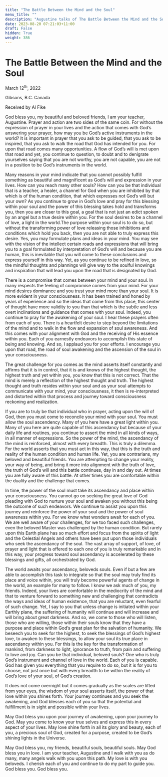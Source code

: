 ```yaml
---
title: "The Battle Between the Mind and the Soul"
menu_title: ""
description: "Augustine talks of The Battle Between the Mind and the Soul"
date: 2023-08-20 07:21:03+11:00
draft: False
hidden: True
weight: 386
---
```

# The Battle Between the Mind and the Soul
March 12<sup>th</sup>, 2022

Gibsons, B.C. Canada

Received by Al Fike   


God bless you, my beautiful and beloved friends, I am your teacher, Augustine. Prayer and action are two sides of the same coin. For without the expression of prayer in your lives and the action that comes with God’s answering your prayer, how may you be God’s active instruments in the world? It is important in prayer that you ask to be guided, that you ask to be inspired, that you ask to walk the road that God has intended for you. For upon that road comes many opportunities. A flow of God’s will is met upon that road and yet, you continue to question, to doubt and to denigrate yourselves saying that you are not worthy, you are not capable, you are not in a position to be God’s instruments in the world. 

Many reasons in your mind indicate that you cannot possibly fulfill something as beautiful and magnificent as God’s will and expression in your lives. How can you reach many other souls? How can you be that individual that is a teacher, a healer, a channel for God when you are inhibited by that which is of the human condition, that which expresses not God’s will but your own? As you continue to grow in God’s love and pray for this blessing within your soul and the power of this blessing takes hold and transforms you, then you are closer to this goal, a goal that is not just an edict spoken by an angel but a true desire within you. For the soul desires to be a channel of love, a light in the world.The purpose within your soul is to do so, but without the transforming power of love releasing those inhibitions and conditions which hold you back, then you are not able to truly express this desire. Yes, you may formulate plans and ideas in your mind. You may see with the vision of the intellect certain roads and expressions that will bring you to a goal formulated by interpretation of God’s will and because you are human, this is inevitable that you will come to these conclusions and express yourself in this way. Yet, as you continue to be refined in love, so the mindful thoughts and plannings will give way to the soulful knowings and inspiration that will lead you upon the road that is designated by God. 

There is a compromise that comes between your mind and your soul. In many respects the feeling of compromise comes from your mind. For your mind desires dominance and you trust your mind more than your soul. It is more evident in your consciousness. It has been trained and honed by years of experience and so the ideas that come from this place, this center of thought have more validity to you than that which is the subtle and less overt inclinations and guidance that comes with your soul. Indeed, you continue to pray for the awakening of your soul. I hear these prayers often from each of you. There is a heartfelt desire to step beyond the limitations of the mind and to walk in the flow and expansion of soul awareness. And this comes with your alignment with God and the receiving of His essence within you. Each of you earnestly endeavors to accomplish this state of being and knowing. And so, I applaud you for your efforts. I encourage you upon that road, the road of soul awakening and the ascension of the soul in your consciousness. 

The great challenge for you comes as the mind asserts itself constantly and affirms that it is in control, that it is and knows of the highest thought, the highest truth and yet within you, you know that this is not correct. That the mind is merely a reflection of the highest thought and truth. The highest thought and truth resides within your soul and as your soul attempts to communicate with your mind, your consciousness, it then is re-interpreted and distorted within that process and journey toward consciousness reckoning and realization.

If you are to truly be that individual who in prayer, acting upon the will of God, then you must come to reconcile your mind with your soul. You must allow the soul ascendency. Many of you here have a great light within you. Many of you here are quite capable of this ascendancy but because of your daily life and routines, you continue to assert the mind in all kinds of ways, in all manner of expressions. So the power of the mind, the ascendancy of the mind is reinforced, almost with every breadth. This is truly a dilemma. For the world asserts that you must act in this way, that this is the truth and reality of the human condition and human life. Yet, you are contrarians, my beloved and beautiful friends. You are attempting to change your reality, your way of being, and bring it more into alignment with the truth of love, the truth of God’s will and this battle continues, day in and day out. At times you are fully aware of this battle. At other times you are comfortable within the duality and the challenge that comes. 

In time, the power of the soul must take its ascendancy and place within your consciousness. You cannot go on seeking the great love of God pleading with God to nurture your soul and awaken you without this being the outcome of such endeavors. We continue to assist you upon this journey and reinforce the power of your soul and the power of soul awareness within you. For we know what wonders await for each of you. We are well aware of your challenges, for we too faced such challenges, even the beloved Master was challenged by the human condition. But rarely upon this Earth plane has so much effort and focus from the spirits of light and the Celestial Angels and others have been put upon those individuals who seek the ascendancy of the soul. The vast array of support, of love, of prayer and light that is offered to each one of you is truly remarkable and in this way, your progress toward soul ascendancy is accelerated by these blessings and gifts, all orchestrated by God. 

The world awaits your ascendancy, beloveds souls. Even if but a few are able to accomplish this task to integrate so that the soul may truly find its place and voice within, you will truly become powerful agents of change in the world, an example for many to follow. I know we ask much of you, my friends. Indeed, your lives are comfortable in the mediocrity of the mind and that to venture forward to something new and challenging that contradicts the ways and ideas of human existence, that you are reluctant, even fearful of such change. Yet, I say to you that unless change is initiated within your Earthly plane, the suffering of humanity will continue and will increase and will bring about great darkness. And so, we come to those who will listen, those who are willing, those within their souls know that they have a purpose and place within God’s great plan for the salvation of humanity. We beseech you to seek for the highest, to seek the blessings of God’s highest love, to awaken to these blessings, to allow your soul its true place in ascendancy within you. For this is the key for the transformation of mankind, from darkness to light, ignorance to truth, from pain and suffering to love and joy. Can you be that individual, beloved souls? One who is truly God’s instrument and channel of love in the world. Each of you is capable. God has given you everything that you require to do so, but it is for you to choose, not just once but with every breadth to be within the reality of God’s love of your soul, of God’s creation.
 
It does not come overnight but it comes gradually as the scales are lifted from your eyes, the wisdom of your soul asserts itself, the power of that love within you shines forth. Your journey continues and you seek the awakening, and God blesses each of you so that the potential and fulfillment is in sight and possible within your lives.

May God bless you upon your journey of awakening, upon your journey to God. May you come to know your true selves and express this in every aspect of your lives. May love shine forth in all its glory and beauty, each of you, a precious soul of God, created for a purpose, created to be God’s shining lights in the Universe. 

May God bless you, my friends, beautiful souls, beautiful souls. May God bless you in love. I am your teacher, Augustine and I walk with you as do many, many angels walk with you upon this path. My love is with you beloveds. I cherish each of you and continue to do my part to guide you. God bless you. God bless you.
